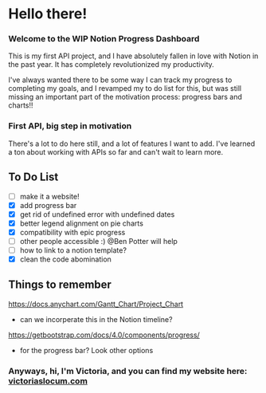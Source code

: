 # Hello there! 
### Welcome to the WIP Notion Progress Dashboard 

This is my first API project, and I have absolutely fallen in love with Notion in the past year. It has completely revolutionized my productivity.   

I've always wanted there to be some way I can track my progress to completing my goals, and I revamped my to do list for this, but was still missing an important part of the motivation process: progress bars and charts!!  

### First API, big step in motivation 

There's a lot to do here still, and a lot of features I want to add. I've learned a ton about working with APIs so far and can't wait to learn more. 
 ## To Do List 
 
- [ ] make it a website!
- [x] add progress bar 
- [x] get rid of undefined error with undefined dates
- [x] better legend alignment on pie charts
- [x] compatibility with epic progress
- [ ] other people accessible :) @Ben Potter will help
- [ ] how to link to a notion template?
- [x] clean the code abomination

## Things to remember 
 
https://docs.anychart.com/Gantt_Chart/Project_Chart 
- can we incorperate this in the Notion timeline?

https://getbootstrap.com/docs/4.0/components/progress/ 
- for the progress bar? Look other options 


### Anyways, hi, I'm Victoria, and you can find my website here: [victoriaslocum.com](https://victoriaslocum.com)